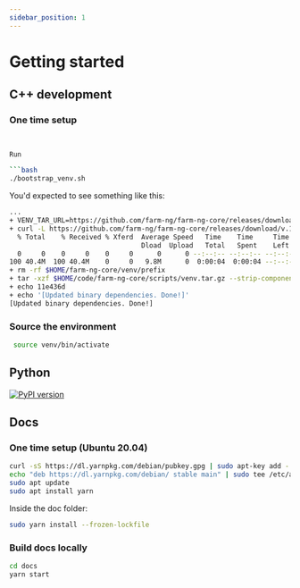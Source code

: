 ```yaml
---
sidebar_position: 1
---
```



# Getting started



## C++ development

### One time setup

```bash


Run

```bash
./bootstrap_venv.sh
```

You'd expected to see something like this:

```bash
...
+ VENV_TAR_URL=https://github.com/farm-ng/farm-ng-core/releases/download/v.11e436d/venv-ubuntu-20.04.tar.gz
+ curl -L https://github.com/farm-ng/farm-ng-core/releases/download/v.11e436d/venv-ubuntu-20.04.tar.gz
  % Total    % Received % Xferd  Average Speed   Time    Time     Time  Current
                                 Dload  Upload   Total   Spent    Left  Speed
  0     0    0     0    0     0      0      0 --:--:-- --:--:-- --:--:--     0
100 40.4M  100 40.4M    0     0   9.8M      0  0:00:04  0:00:04 --:--:-- 10.9M
+ rm -rf $HOME/farm-ng-core/venv/prefix
+ tar -xzf $HOME/code/farm-ng-core/scripts/venv.tar.gz --strip-components=1 -C $HOME/code/farm-ng-core/
+ echo 11e436d
+ echo '[Updated binary dependencies. Done!]'
[Updated binary dependencies. Done!]
```

### Source the environment

```bash
 source venv/bin/activate
 ```

## Python

[![PyPI version](https://badge.fury.io/py/farm-ng-core.svg)](https://pypi.org/project/farm-ng-core)


## Docs

### One time setup (Ubuntu 20.04)



```bash
curl -sS https://dl.yarnpkg.com/debian/pubkey.gpg | sudo apt-key add -
echo "deb https://dl.yarnpkg.com/debian/ stable main" | sudo tee /etc/apt/sources.list.d/yarn.list
sudo apt update
sudo apt install yarn
```

Inside the doc folder:

```bash
sudo yarn install --frozen-lockfile
```

### Build docs locally

```bash
cd docs
yarn start
```
